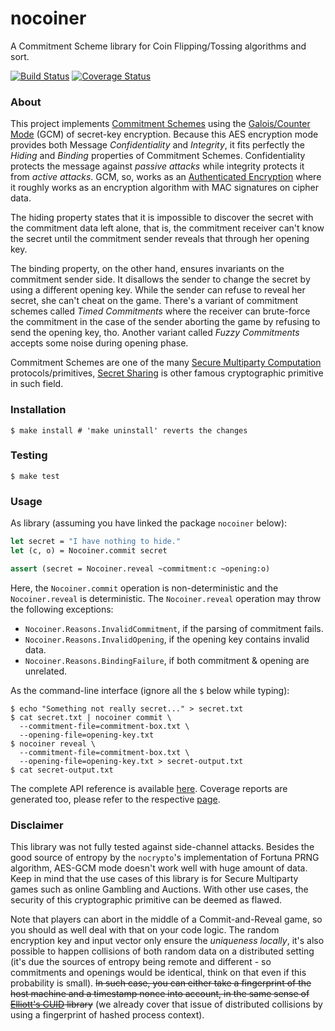 nocoiner
========

A Commitment Scheme library for Coin Flipping/Tossing algorithms and sort.

[![Build Status](https://travis-ci.com/marcoonroad/nocoiner.svg?branch=master)](https://travis-ci.com/marcoonroad/nocoiner)
[![Coverage Status](https://coveralls.io/repos/github/marcoonroad/nocoiner/badge.svg?branch=master)](https://coveralls.io/github/marcoonroad/nocoiner?branch=master)

### About

This project implements [Commitment Schemes][1] using the
[Galois/Counter Mode][2] (GCM) of secret-key encryption. Because this AES
encryption mode provides both Message _Confidentiality_ and _Integrity_, it fits
perfectly the _Hiding_ and _Binding_ properties of Commitment Schemes.
Confidentiality protects the message against _passive attacks_ while integrity
protects it from _active attacks_. GCM, so, works as an
[Authenticated Encryption][6] where it roughly works as an encryption algorithm
with MAC signatures on cipher data.

The hiding property states that it is impossible to discover the secret with the
commitment data left alone, that is, the commitment receiver can't know the
secret until the commitment sender reveals that through her opening key.

The binding property, on the other hand, ensures invariants on the commitment
sender side. It disallows the sender to change the secret by using a different
opening key. While the sender can refuse to reveal her secret, she can't cheat
on the game. There's a variant of commitment schemes called _Timed Commitments_
where the receiver can brute-force the commitment in the case of the sender
aborting the game by refusing to send the opening key, tho. Another variant
called _Fuzzy Commitments_ accepts some noise during opening phase.

Commitment Schemes are one of the many [Secure Multiparty Computation][3]
protocols/primitives, [Secret Sharing][4] is other famous cryptographic
primitive in such field.

### Installation

```shell
$ make install # 'make uninstall' reverts the changes
```

### Testing

```shell
$ make test
```

### Usage

As library (assuming you have linked the package `nocoiner` below):

```ocaml
let secret = "I have nothing to hide."
let (c, o) = Nocoiner.commit secret

assert (secret = Nocoiner.reveal ~commitment:c ~opening:o)
```

Here, the `Nocoiner.commit` operation is non-deterministic and the
`Nocoiner.reveal` is deterministic. The `Nocoiner.reveal` operation may throw
the following exceptions:
- `Nocoiner.Reasons.InvalidCommitment`, if the parsing of commitment fails.
- `Nocoiner.Reasons.InvalidOpening`, if the opening key contains invalid data.
- `Nocoiner.Reasons.BindingFailure`, if both commitment & opening are unrelated.

As the command-line interface (ignore all the `$` below while typing):

```shell
$ echo "Something not really secret..." > secret.txt
$ cat secret.txt | nocoiner commit \
  --commitment-file=commitment-box.txt \
  --opening-file=opening-key.txt
$ nocoiner reveal \
  --commitment-file=commitment-box.txt \
  --opening-file=opening-key.txt > secret-output.txt
$ cat secret-output.txt
```

The complete API reference is available [here][7]. Coverage reports are
generated too, please refer to the respective [page][8].

### Disclaimer

This library was not fully tested against side-channel attacks. Besides the
good source of entropy by the `nocrypto`'s implementation of Fortuna PRNG
algorithm, AES-GCM mode doesn't work well with huge amount of data. Keep in mind
that the use cases of this library is for Secure Multiparty games such as online
Gambling and Auctions. With other use cases, the security of this cryptographic
primitive can be deemed as flawed.

Note that players can abort in the middle of a Commit-and-Reveal game, so you
should as well deal with that on your code logic. The random encryption key
and input vector only ensure the _uniqueness locally_, it's also possible to
happen collisions of both random data on a distributed setting (it's due the
sources of entropy being remote and different - so commitments and openings
would be identical, think on that even if this probability is small). ~~In such
case, you can either take a fingerprint of the host machine and a timestamp
nonce into account, in the same sense of [Elliott's CUID][5] library~~ (we already
cover that issue of distributed collisions by using a fingerprint of hashed
process context).

  [1]: https://en.wikipedia.org/wiki/Commitment_scheme
  [2]: https://en.wikipedia.org/wiki/Galois/Counter_Mode
  [3]: https://en.wikipedia.org/wiki/Secure_multiparty_computation
  [4]: https://en.wikipedia.org/wiki/Secret_sharing
  [5]: https://github.com/ericelliott/cuid
  [6]: https://en.wikipedia.org/wiki/Authenticated_encryption
  [7]: https://marcoonroad.dev/nocoiner/apiref/nocoiner/Nocoiner/index.html
  [8]: https://marcoonroad.dev/nocoiner/apicov/index.html
